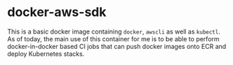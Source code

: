 # docker-aws-sdk

This is a basic docker image containing `docker`, `awscli` as well as `kubectl`.
As of today, the main use of this container for me is to be able to perform docker-in-docker based CI jobs that can push docker images onto ECR and deploy Kubernetes stacks.
